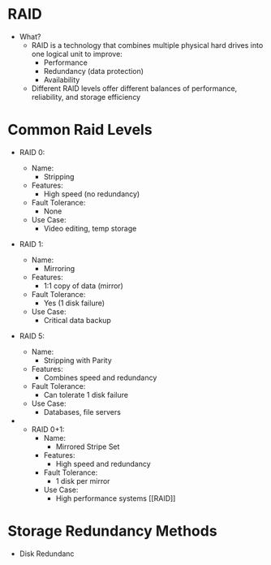 # RAID
- What?
	- RAID is a technology that combines multiple physical hard drives into one logical unit to improve:
		- Performance
		- Redundancy (data protection)
		- Availability
	- Different RAID levels offer different balances of performance, reliability, and storage efficiency

# Common Raid Levels
- RAID 0:
	- Name:
		- Stripping
	- Features:
		- High speed (no redundancy)
	- Fault Tolerance:
		- None
	- Use Case:
		- Video editing, temp storage
		
- RAID 1:
	- Name:
		- Mirroring
	- Features:
		- 1:1 copy of data (mirror)
	- Fault Tolerance:
		- Yes (1 disk failure)
	- Use Case:
		- Critical data backup
		
- RAID 5:
	- Name:
		- Stripping with Parity
	- Features:
		- Combines speed and redundancy
	- Fault Tolerance:
		- Can tolerate 1 disk failure
	- Use Case:
		- Databases, file servers
		
- - RAID 0+1:
	- Name:
		- Mirrored Stripe Set
	- Features:
		- High speed and redundancy
	- Fault Tolerance:
		- 1 disk per mirror
	- Use Case:
		- High performance systems
[[RAID]]

# Storage Redundancy Methods
- Disk Redundanc